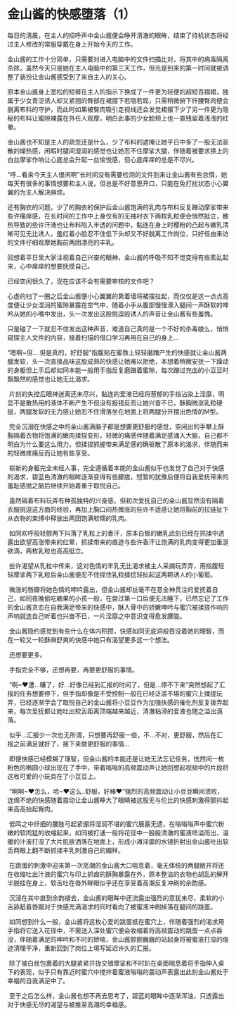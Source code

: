 # 金山酱的快感堕落（1）

每日的清晨，在主人的招呼声中金山酱便会睁开清澈的眼眸，结束了待机状态将经过主人修改的常服穿戴在身上开始今天的工作。 

金山酱的工作十分简单，只需要对进入电脑中的文件扫描比对，将其中的病毒隔离杀除，虽然今天只是她在主人电脑中的第三天工作，但光是到来的第一时间就被调整了装扮让金山酱感受到了来自主人的关心。 

原本金山酱身上宽松的短裤在主人的指示下换成了一件更为轻便的超短百褶裙，独属于少女青涩诱人却又紧翘的臀部在裙摆下若隐若现，只需稍微俯下纤腰臀肉便会脱离布料的守护，而此时如果被臀肉吸引走视线还会发觉裙摆下少了另一件更为隐秘的布料让蜜隙裸露在外任人观摩，明白此事的少女脸颊上也一直残留着浅浅的红晕。 

金山酱也不知是主人的疏忽还是什么，少了布料的遮掩让她平日中多了一股无法驱散的燥热感，闲暇时腿间湿润的感觉也让她忍不住摩挲大腿，伴随着被要求换上的白丝摩挲作响让心底总会升起一丝愉悦感，但心底痒痒的总是不尽兴。 

“呼…看来今天主人很闲啊”长时间没有需要检测的文件到来让金山酱有些怠惰，她每天有很多的事情想要和主人说，但总是不好意思开口，只能在免打扰状态小心翼翼的为主人解决麻烦。 

还有胸衣的问题，少了的胸衣的保护后金山酱饱满的乳肉与布料反复蹭动摩挲带来些许瘙痒感，在长时间的工作中上身仅有的无袖衬衣下两枚乳粒便会悄然挺立，散热导致的些许汗液也让布料陷入半透的问题中，黏连在身上时樱粉的凸起与嫩乳清晰可见无比诱人，羞红着小脸忍不住低下头却又不好脱离工作岗位，只好任由来访的文件仔细观摩她胸前两团漂亮的丰乳。 

回想着平日里大家注视着自己兴奋的眼神，金山酱的呼吸不知不觉变得有些紊乱起来，心中痒痒的想要抚摸自己。 

已经空闲很久了，现在应该不会有需要审核的文件吧？ 

心虚的扫了一圈之后金山酱便小心翼翼的靠着墙将裙摆拉起，而仅仅是这一点点高度便让少女湿润的蜜隙暴露在空气中，随着小手从腹部慢慢滑入腿间一声酥软的呻吟从她的小嘴中发出，头一次发出这股挑逗般诱人的声音让金山酱有些羞愧。 

只是碰了一下就忍不住发出这种声音，难道自己真的是一个不好的杀毒娘么，悄悄窥探主人文件的内容，接着扫描的借口学习再用在自己的身上… 

“嗯啊~但….但是真的，好舒服”指腹贴在蜜唇上轻轻磨蹭产生的快感就让金山酱两腿发软，头一次直接品味这股成熟的快感让她难以拒绝，本想着稍微安抚一下躁动的身躯但上手后却如同本能一般用手指反复磨蹭着蜜隙，每次蹭过充血的小豆豆时飘飘然的感觉也让她无比渴求。

 片刻的失控后眼神迷离还未尽兴，黏连的爱液已经将葱郁的手指沾染上淫靡，明显不是散热用的液体不断产生不但没有报错反而让她兴奋不已，酥胸微涨乳粒硬挺，两腿发软的无力感让她忍不住滑落坐在地面上将两腿分开摆出色情的M型。

 完全沉溺在快感之中的金山酱满脑子都是想要更舒服的感觉，空闲出的手攀上酥胸隔着衣物将饱满的嫩肉揉捏变形，轻微的痛感伴随着满足感涌入大脑，自己都不明白为什么要这么用力，但揉捏抓握带来满足感的确驱散了原本的渴求，伴随而来的轻微疼痛反而让她有些享受。

 崭新的身躯完全未经人事，完全遵循着本能的金山酱似乎也发觉了自己对于快感的渴求，碧蓝色清澈的眼眸逐渐变得有些朦胧，短暂的犹豫后便将自我爱抚带来的羞耻感抛之脑后继续开始着重于取悦自己。

 虽然隔着布料玩弄有种孤独特的兴奋感，但初次爱抚自己的金山酱显然没有隔着衣服挑逗这方面的经验，再加上胸口闷热微涨的些许不适感让她将胸前的拉链扯下从衣物的束缚中释放出两团饱满软糯的乳肉。

 如同欢呼般轻颤两下抖落了乳粒上的香汗，原本白皙的嫩乳此刻已经在抓揉中透露出欲望高涨带来的红晕，抓揉带来的痕迹与些许香汗让饱满的乳肉变得更加垂涎欲滴，两枚乳粒也高高挺立。

 些许渴望从乳粒中传来，这对色情的丰乳无比渴求被主人采摘玩弄弄，用指腹轻轻摩挲两下乳粒后金山酱便忍不住捏住乳粒揉捻轻扯起这两颗诱人的小葡萄。

 微涨的唇瓣将她色情的呻吟露出，但金山酱却丝毫不在意全神贯注的爱抚着自己，如同夜晚偷吃糖果的小孩一般，在尝过第一口后便无法睡下，已然忘记了工作的金山酱贪恋在自我满足带来的快感中，酥入骨中的娇嫩呻吟与蜜穴被揉搓作响的声响就连自己听着也兴奋不已，一片淫靡之中意识变得愈发朦胧。

 金山酱隐约感觉到有些什么在体内积攒，快感如同无底洞般吞没着她的理智，而在一轮又一轮酥麻舒爽的快感中她只有渴望更多这一个想法。

 还想要更多。

 手指完全不够，还想再要，再要更舒服的事情。

 “啊~❤遭…糟了，好…好像已经到汇报的时间了，但是…停不下来”突然想起了汇报的任务想要停下，但手指却像是不受控制一般在已经泛滥不堪的蜜穴上揉搓玩弄，已经逐渐学会了取悦自己的金山酱将小豆豆作为加强快感的催化剂反复拨弄起来，每次爱抚都让她吐出软舌距离顶端越来越近，清澈粘滑的爱液也随之溢出滴落。

 似乎…汇报少一次也无所谓，只想要再舒服一些，不…不对，更舒服，然后在汇报之前满足就好了，接下来做更舒服的事情…

 即便快感已经模糊了理智，但金山酱的本能还是让她无法忘记任务，恍然间一枚粉色的椭圆小球出现在了手中，带着嗡嗡的高频震动声让她回想起视频中的片段将这枚可爱的小玩具在了小豆豆上。

 “啊啊~❤怎么，哈~❤这么..舒服，好棒❤”强烈的高频震动让小豆豆瞬间溃败，连绵不绝的快感随着震动让金山酱睁大了眼睛被这股无与伦比的快感刺激得颤抖起来高高抬起臀肉。

 低鸣之中纤细的腰肢弓起紧绷将湿润不堪的蜜穴展露无遗，在嗡嗡嗡声中蜜穴粉嫩的软肉猛的收缩起来，如同被打通一般将花径中一股股清澈的蜜液喷溢而出，温暖的汁液打湿了大片肌肤洒落在地面上，形成小滩淫靡的水镜折射出金山酱吐出软舌两眼上翻不断抓揉丰乳刺激自己的媚样。

 在跳蛋的刺激中迎来第一次高潮的金山酱大口喘息着，毫无体统的两腿敞开将还在收缩吐出汁液的蜜穴与印上抓痕的酥胸暴露在外，原本整洁的衣物也胡乱的解开半脱挂在身上，软舌吐在唇外眯眼似乎还在享受着高潮反复冲刷的余韵感。

 沉浸在其中直到余韵褪去，金山酱的眼眸中还流露出强烈的意犹未尽，柔软的小舌舔舐着唇瓣对于快感充满渴求的同时看向了被蜜液冲刷掉落在腿间的跳蛋。

 如同想到什么一般，金山酱将这枚心爱的跳蛋抵在蜜穴上，伴随着强烈的渴求用手指将它送入花径中，不需送入深处蜜穴便会收缩着将高频震动的跳蛋一点点吞没，伴随着满足的呻吟和不时的娇喘，金山酱颤颤巍巍的站起身将被蜜液打湿的痕迹清理干净，重新回到了岗位上填写延迟许久的汇报。

 除了被白丝包裹着的大腿紧紧并拢交错摩挲和不时趴在桌面喘息着将手指伸入桌下的表现，似乎只有靠近时蜜穴中搅拌着蜜液嗡嗡的震动声表露出此刻金山酱处于幸福的自我满足中了。

 至于之后怎么样，金山酱也想不再去思考了，碧蓝的眼眸中逐渐浑浊，只透露出对于快感无尽的渴望与被推至高潮的幸福感。

  

